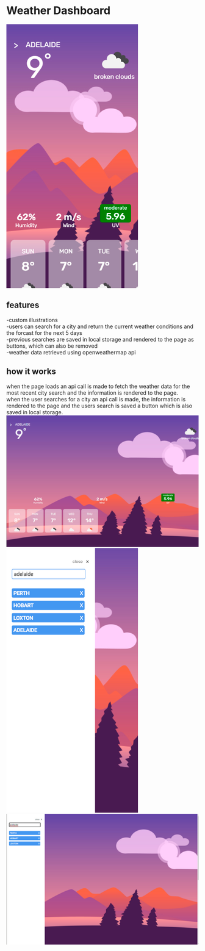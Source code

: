 # Weather Dashboard
![screenshot of mobile verson](./screenshots/mobile.jpg)
## features
-custom illustrations\
-users can search for a city and return the current weather conditions and the forcast for the next 5 days\
-previous searches are saved in local storage and rendered to the page as buttons, which can also be removed\
-weather data retrieved using openweathermap api
## how it works
when the page loads an api call is made to fetch the weather data for the most recent city search and the information is rendered to the page.\
when the user searches for a city an api call is made, the information is rendered to the page and the users search is saved a button which is also saved in local storage.
![screenshot of desktop](./screenshots/desktop.jpg)
![screenshot of mobile search](./screenshots/mobile-search.jpg)
![screenshot of desktop search](./screenshots/desktop-search.jpg)
 
